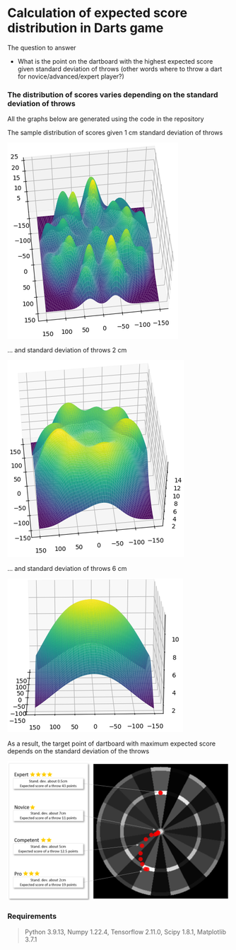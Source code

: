 # Calculation of expected score distribution in Darts game

The question to answer
* What is the point on the dartboard with the highest expected score given standard deviation of throws (other words where to throw a dart for novice/advanced/expert player?)

### The distribution of scores varies depending on the standard deviation of throws
All the graphs below are generated using the code in the repository

The sample distribution of scores given 1 cm standard deviation of throws

![Distribution of darts scores fiven 1cm std](Imgs/score_distribution_1cm_std.png)

... and standard deviation of throws 2 cm

![Distribution of darts scores fiven 2cm std](Imgs/score_distribution_2cm_std.png)

... and standard deviation of throws 6 cm

![Distribution of darts scores fiven 2cm std](Imgs/score_distribution_6cm_std.png)

As a result, the target point of dartboard with maximum expected score depends on the standard deviation of the throws

![Distribution of darts scores fiven 2cm std](Imgs/Optimal_track.png)


### Requirements
>Python 3.9.13,
>Numpy 1.22.4,
>Tensorflow 2.11.0,
>Scipy 1.8.1,
>Matplotlib 3.7.1
